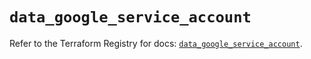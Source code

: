 # `data_google_service_account`

Refer to the Terraform Registry for docs: [`data_google_service_account`](https://registry.terraform.io/providers/hashicorp/google-beta/5.16.0/docs/data-sources/google_service_account).
